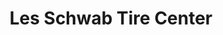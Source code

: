 ---
title: "Les Schwab Tire Center"
url: /eugene/les-schwab-tire-center-west-11th-avenue/
shop: Reifen
---